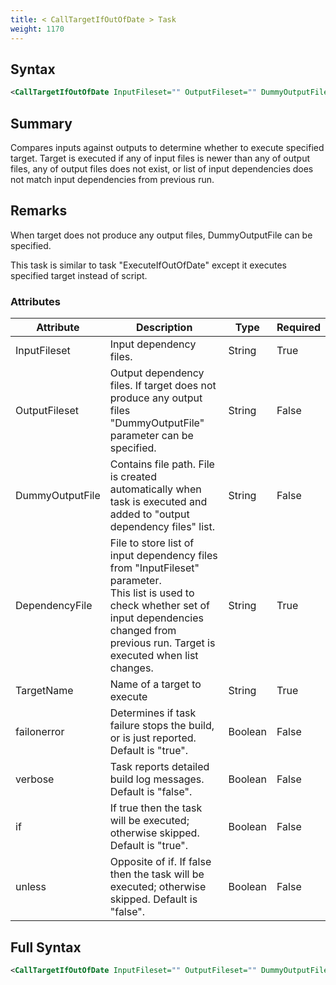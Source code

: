 ```yaml
---
title: < CallTargetIfOutOfDate > Task
weight: 1170
---
```

## Syntax
```xml
<CallTargetIfOutOfDate InputFileset="" OutputFileset="" DummyOutputFile="" DependencyFile="" TargetName="" failonerror="" verbose="" if="" unless="" />
```
## Summary ##
Compares inputs against outputs to determine whether to execute specified target.
Target is executed if any of input files is newer than any of output files, any of output files does not exist,
or list of input dependencies does not match input dependencies from previous run.

## Remarks ##
When target does not produce any output files, DummyOutputFile can be specified.

This task is similar to task &quot;ExecuteIfOutOfDate&quot; except it executes specified target instead of script.




### Attributes
| Attribute | Description | Type | Required |
| --------- | ----------- | ---- | -------- |
| InputFileset | Input dependency files. | String | True |
| OutputFileset | Output dependency files. If target does not produce any output files &quot;DummyOutputFile&quot; parameter can be specified. | String | False |
| DummyOutputFile | Contains file path. File is created automatically when task is executed and added to &quot;output dependency files&quot; list. | String | False |
| DependencyFile | File to store list of input dependency files from &quot;InputFileset&quot; parameter.<br>This list is used to check whether set of input dependencies changed from previous run. Target is executed when list changes. | String | True |
| TargetName | Name of a target to execute | String | True |
| failonerror | Determines if task failure stops the build, or is just reported. Default is &quot;true&quot;. | Boolean | False |
| verbose | Task reports detailed build log messages.  Default is &quot;false&quot;. | Boolean | False |
| if | If true then the task will be executed; otherwise skipped. Default is &quot;true&quot;. | Boolean | False |
| unless | Opposite of if.  If false then the task will be executed; otherwise skipped. Default is &quot;false&quot;. | Boolean | False |

## Full Syntax
```xml
<CallTargetIfOutOfDate InputFileset="" OutputFileset="" DummyOutputFile="" DependencyFile="" TargetName="" failonerror="" verbose="" if="" unless="" />
```
